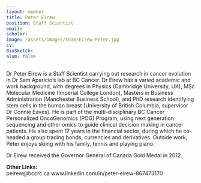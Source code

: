 ```yaml
---
layout: member
title: Peter Eirew
position: Staff Scientist
email: 
scholar: 
image: /assets/images/team/Eirew-Peter.jpg
cv: 
BioSketch: 
alum: false
---
```

Dr Peter Eirew is a Staff Scientist carrying out research in cancer evolution in Dr Sam Aparicio’s lab at BC Cancer. Dr Eirew has a varied academic and work background, with degrees in Physics (Cambridge University, UK), MSc Molecular Medicine (Imperial College London), Masters in Business Administration (Manchester Business School), and PhD research identifying stem cells in the human breast (University of British Columbia, supervisor Dr Connie Eaves). He is part of the multi-disciplinary BC Cancer Personalized OncoGenomics (POG) Program, using next generation sequencing and other omics to guide clinical decision making in cancer patients. He also spent 17 years in the financial sector, during which he co-headed a group trading bonds, currencies and derivatives. Outside work, Peter enjoys skiing with his family, tennis and playing piano. 

Dr Eirew received the Governor General of Canada Gold Medal in 2012.  

<p><strong>Other Links:</strong><br />
peirew@bccrc.ca
www.linkedin.com/in/peter-eirew-867473170
